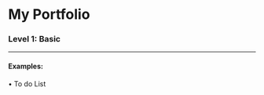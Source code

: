 <h1> My Portfolio</h1>
<h3> Level 1: Basic</h3>
<hr>
<p></p>
<h4> Examples:</h4>
  <p> • To do List </p>
  
